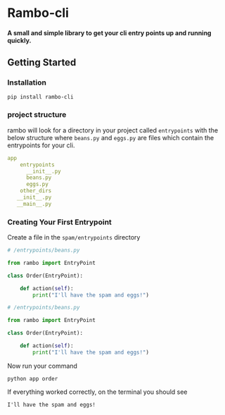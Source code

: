 # Rambo-cli
#### A small and simple library to get your cli entry points up and running quickly. 

## Getting Started
 
### Installation
```commandline
pip install rambo-cli
```

### project structure
rambo will look for a directory in your project called `entrypoints` with the below structure where 
`beans.py` and `eggs.py` are files which contain the entrypoints for your cli.

```yaml
app
    entrypoints
      __init__.py
      beans.py
      eggs.py
    other_dirs
   __init__.py
   __main__.py
```

### Creating Your First Entrypoint

Create a file in the `spam/entrypoints` directory


````python
# /entrypoints/beans.py

from rambo import EntryPoint

class Order(EntryPoint):

    def action(self):
        print("I'll have the spam and eggs!")
````

````python
# /entrypoints/beans.py

from rambo import EntryPoint

class Order(EntryPoint):

    def action(self):
        print("I'll have the spam and eggs!")
````

Now run your command
```commandline
python app order
```

If everything worked correctly, on the terminal you should see
```commandline
I'll have the spam and eggs!
```


